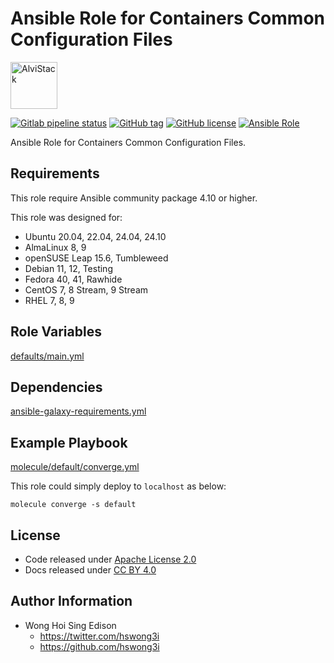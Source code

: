 # Ansible Role for Containers Common Configuration Files

<a href="https://alvistack.com" title="AlviStack" target="_blank"><img src="/alvistack.svg" height="75" alt="AlviStack"></a>

[![Gitlab pipeline status](https://img.shields.io/gitlab/pipeline/alvistack/ansible-role-containers_common/master)](https://gitlab.com/alvistack/ansible-role-containers_common/-/pipelines)
[![GitHub tag](https://img.shields.io/github/tag/alvistack/ansible-role-containers_common.svg)](https://github.com/alvistack/ansible-role-containers_common/tags)
[![GitHub license](https://img.shields.io/github/license/alvistack/ansible-role-containers_common.svg)](https://github.com/alvistack/ansible-role-containers_common/blob/master/LICENSE)
[![Ansible Role](https://img.shields.io/badge/galaxy-alvistack.containers_common-blue.svg)](https://galaxy.ansible.com/alvistack/containers_common)

Ansible Role for Containers Common Configuration Files.

## Requirements

This role require Ansible community package 4.10 or higher.

This role was designed for:

- Ubuntu 20.04, 22.04, 24.04, 24.10
- AlmaLinux 8, 9
- openSUSE Leap 15.6, Tumbleweed
- Debian 11, 12, Testing
- Fedora 40, 41, Rawhide
- CentOS 7, 8 Stream, 9 Stream
- RHEL 7, 8, 9

## Role Variables

[defaults/main.yml](defaults/main.yml)

## Dependencies

[ansible-galaxy-requirements.yml](ansible-galaxy-requirements.yml)

## Example Playbook

[molecule/default/converge.yml](molecule/default/converge.yml)

This role could simply deploy to `localhost` as below:

    molecule converge -s default

## License

- Code released under [Apache License 2.0](LICENSE)
- Docs released under [CC BY 4.0](http://creativecommons.org/licenses/by/4.0/)

## Author Information

- Wong Hoi Sing Edison
  - <https://twitter.com/hswong3i>
  - <https://github.com/hswong3i>
